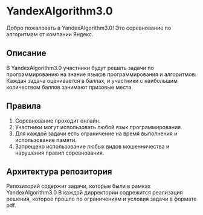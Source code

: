 # YandexAlgorithm3.0

Добро пожаловать в YandexAlgorithm3.0! Это соревнование по алгоритмам от компании Яндекс.

## Описание

В YandexAlgorithm3.0 участники будут решать задачи по программированию на знание языков программирования и алгоритмов. Каждая задача оценивается в баллах, и участники с наибольшим количеством баллов занимают призовые места.

## Правила

1.  Соревнование проходит онлайн.
2.  Участники могут использовать любой язык программирования.
3.  Для каждой задачи есть ограничение на время выполнения и использование памяти.
4.  Запрещено использование любых видов мошенничества и нарушения правил соревнования.

## Архитектура репозитория
Репозиторий содержит задачи, которые были в рамках YandexAlgorithm3.0
В каждой дирректории содрежится реализация решения, которое прошло по ограничениям и условия задачи в формате pdf.

